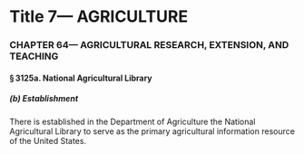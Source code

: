 
# Title 7— AGRICULTURE
### CHAPTER 64— AGRICULTURAL RESEARCH, EXTENSION, AND TEACHING
#### § 3125a. National Agricultural Library
##### (b) Establishment

There is established in the Department of Agriculture the National Agricultural Library to serve as the primary agricultural information resource of the United States.
